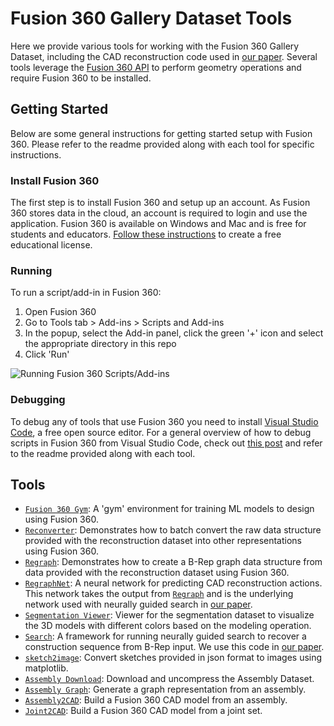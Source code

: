 # Fusion 360 Gallery Dataset Tools
Here we provide various tools for working with the Fusion 360 Gallery Dataset, including the CAD reconstruction code used in [our paper](https://arxiv.org/abs/2010.02392). Several tools leverage the [Fusion 360 API](http://help.autodesk.com/view/fusion360/ENU/?guid=GUID-7B5A90C8-E94C-48DA-B16B-430729B734DC) to perform geometry operations and require Fusion 360 to be installed. 

## Getting Started
Below are some general instructions for getting started setup with Fusion 360. Please refer to the readme provided along with each tool for specific instructions.

### Install Fusion 360
The first step is to install Fusion 360 and setup up an account. As Fusion 360 stores data in the cloud, an account is required to login and use the application. Fusion 360 is available on Windows and Mac and is free for students and educators. [Follow these instructions](https://www.autodesk.com/products/fusion-360/students-teachers-educators) to create a free educational license.

### Running 
To run a script/add-in in Fusion 360:

1. Open Fusion 360
2. Go to Tools tab > Add-ins > Scripts and Add-ins
3. In the popup, select the Add-in panel, click the green '+' icon and select the appropriate directory in this repo
4. Click 'Run'

![Running Fusion 360 Scripts/Add-ins](https://help.autodesk.com/sfdcarticles/img/0EM3g0000004S86)


### Debugging
To debug any of tools that use Fusion 360 you need to install [Visual Studio Code](https://code.visualstudio.com/), a free open source editor. For a general overview of how to debug scripts in Fusion 360 from Visual Studio Code, check out [this post](https://modthemachine.typepad.com/my_weblog/2019/09/debug-fusion-360-add-ins.html) and refer to the readme provided along with each tool.


## Tools
- [`Fusion 360 Gym`](fusion360gym): A 'gym' environment for training ML models to design using Fusion 360. 
- [`Reconverter`](reconverter): Demonstrates how to batch convert the raw data structure provided with the reconstruction dataset into other representations using Fusion 360.
- [`Regraph`](regraph): Demonstrates how to create a B-Rep graph data structure from data provided with the reconstruction dataset using Fusion 360.
- [`RegraphNet`](regraphnet): A neural network for predicting CAD reconstruction actions. This network takes the output from [`Regraph`](regraph) and is the underlying network used with neurally guided search in [our paper](https://arxiv.org/abs/2010.02392).
- [`Segmentation Viewer`](segmentation_viewer): Viewer for the segmentation dataset to visualize the 3D models with different colors based on the modeling operation.
- [`Search`](search): A framework for running neurally guided search to recover a construction sequence from B-Rep input. We use this code in [our paper](https://arxiv.org/abs/2010.02392).
- [`sketch2image`](sketch2image): Convert sketches provided in json format to images using matplotlib.
- [`Assembly Download`](assembly_download): Download and uncompress the Assembly Dataset.
- [`Assembly Graph`](assembly_graph): Generate a graph representation from an assembly.
- [`Assembly2CAD`](assembly2cad): Build a Fusion 360 CAD model from an assembly.
- [`Joint2CAD`](joint2cad): Build a Fusion 360 CAD model from a joint set.
